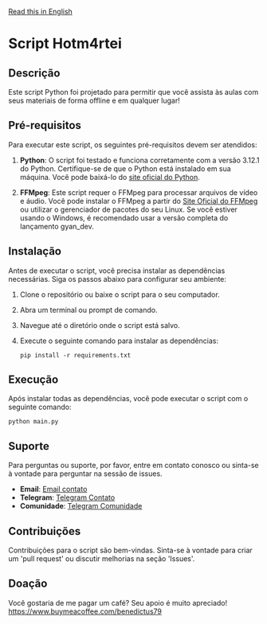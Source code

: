 [Read this in English](README.md)

# Script Hotm4rtei

## Descrição
Este script Python foi projetado para permitir que você assista às aulas com seus materiais de forma offline e em qualquer lugar!

## Pré-requisitos

Para executar este script, os seguintes pré-requisitos devem ser atendidos:

1. **Python**: O script foi testado e funciona corretamente com a versão 3.12.1 do Python. Certifique-se de que o Python está instalado em sua máquina. Você pode baixá-lo do [site oficial do Python](https://www.python.org/downloads/).

2. **FFMpeg**: Este script requer o FFMpeg para processar arquivos de vídeo e áudio. Você pode instalar o FFMpeg a partir do [Site Oficial do FFMpeg](https://ffmpeg.org/download.html) ou utilizar o gerenciador de pacotes do seu Linux. Se você estiver usando o Windows, é recomendado usar a versão completa do lançamento gyan_dev.


## Instalação
Antes de executar o script, você precisa instalar as dependências necessárias. Siga os passos abaixo para configurar seu ambiente:

1. Clone o repositório ou baixe o script para o seu computador.
2. Abra um terminal ou prompt de comando.
3. Navegue até o diretório onde o script está salvo.
4. Execute o seguinte comando para instalar as dependências:

   ```
   pip install -r requirements.txt
   ```

## Execução
Após instalar todas as dependências, você pode executar o script com o seguinte comando:

   ```
   python main.py
   ```

## Suporte
Para perguntas ou suporte, por favor, entre em contato conosco ou sinta-se à vontade para perguntar na sessão de issues.

- **Email**: [Email contato](mailto:benedictus79@disroot.org)
- **Telegram**: [Telegram Contato](https://t.me/benedictus79)
- **Comunidade**: [Telegram Comunidade](https://t.me/+DoZ_EeKWN0NhY2Ix)

## Contribuições
Contribuições para o script são bem-vindas. Sinta-se à vontade para criar um 'pull request' ou discutir melhorias na seção 'Issues'.

## Doação
Você gostaria de me pagar um café? Seu apoio é muito apreciado!
https://www.buymeacoffee.com/benedictus79

